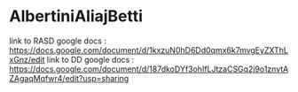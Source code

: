 # AlbertiniAliajBetti

link to RASD google docs :
https://docs.google.com/document/d/1kxzuN0hD6Dd0qmx6k7mvgEyZXThLxGnz/edit
link to DD google docs :
https://docs.google.com/document/d/187dkoDYf3ohIfLJtzaCSGq2j9o1znvtAZAgaqMqfwr4/edit?usp=sharing

